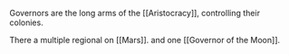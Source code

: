 Governors are the long arms of the [[Aristocracy]], controlling their colonies.

There a multiple regional on [[Mars]]. and one [[Governor of the Moon]].